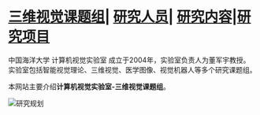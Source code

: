 # <a href="/index.html">三维视觉课题组</a>| <a href="/people.html">研究人员</a>| <a href="/research.html">研究内容</a>|<a href="/project.html">研究项目</a>

中国海洋大学 计算机视觉实验室 成立于2004年，实验室负责人为董军宇教授。实验室包括智能视觉理论、三维视觉、医学图像、视觉机器人等多个研究课题组。

本网站主要介绍**计算机视觉实验室-三维视觉课题组**。

![研究规划](https://user-images.githubusercontent.com/57893728/162727493-a789eaa0-d145-4488-8591-4524c7b23228.png)







